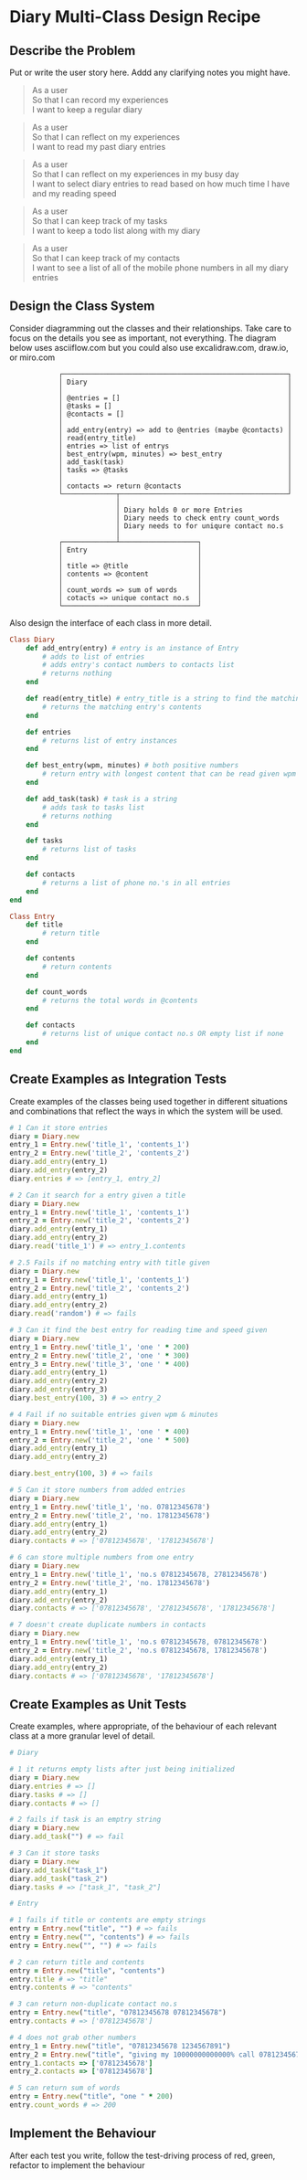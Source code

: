 # Diary Multi-Class Design Recipe

## Describe the Problem

Put or write the user story here. Addd any clarifying notes you might have.

> As a user <br>
> So that I can record my experiences <br>
> I want to keep a regular diary

> As a user <br>
> So that I can reflect on my experiences <br>
> I want to read my past diary entries

> As a user <br>
> So that I can reflect on my experiences in my busy day <br>
> I want to select diary entries to read based on how much time I have and my reading speed

> As a user <br>
> So that I can keep track of my tasks <br>
> I want to keep a todo list along with my diary

> As a user <br>
> So that I can keep track of my contacts <br>
> I want to see a list of all of the mobile phone numbers in all my diary entries

## Design the Class System

Consider diagramming out the classes and their relationships. Take care to focus on the details you see as important, not everything. The diagram below uses asciiflow.com but you could also use excalidraw.com, draw.io, or miro.com

```
            ┌───────────────────────────────────────────────────────┐
            │ Diary                                                 │
            │                                                       │
            │ @entries = []                                         │
            │ @tasks = []                                           │
            │ @contacts = []                                        │
            │                                                       │
            │ add_entry(entry) => add to @entries (maybe @contacts) │
            │ read(entry_title)                                     │
            │ entries => list of entrys                             │
            │ best_entry(wpm, minutes) => best_entry                │
            │ add_task(task)                                        │
            │ tasks => @tasks                                       │
            │                                                       │
            │ contacts => return @contacts                          │
            └─────────────┬─────────────────────────────────────────┘
                          │
                          │ Diary holds 0 or more Entries
                          │ Diary needs to check entry count_words
                          │ Diary needs to for uniqure contact no.s
                          │
            ┌─────────────┴───────────────────┐
            │ Entry                           │
            │                                 │
            │ title => @title                 │
            │ contents => @content            │
            │                                 │
            │ count_words => sum of words     │
            │ cotacts => unique contact no.s  │
            └─────────────────────────────────┘
```

Also design the interface of each class in more detail.

```ruby
Class Diary
    def add_entry(entry) # entry is an instance of Entry
        # adds to list of entries
        # adds entry's contact numbers to contacts list
        # returns nothing
    end

    def read(entry_title) # entry_title is a string to find the matching entry
        # returns the matching entry's contents
    end

    def entries
        # returns list of entry instances
    end

    def best_entry(wpm, minutes) # both positive numbers
        # return entry with longest content that can be read given wpm & minutes
    end

    def add_task(task) # task is a string
        # adds task to tasks list
        # returns nothing
    end

    def tasks
        # returns list of tasks
    end

    def contacts
        # returns a list of phone no.'s in all entries
    end
end

Class Entry
    def title
        # return title
    end

    def contents
        # return contents
    end

    def count_words
        # returns the total words in @contents
    end

    def contacts
        # returns list of unique contact no.s OR empty list if none
    end
end

```

## Create Examples as Integration Tests

Create examples of the classes being used together in different situations and combinations that reflect the ways in which the system will be used.


```ruby
# 1 Can it store entries
diary = Diary.new
entry_1 = Entry.new('title_1', 'contents_1')
entry_2 = Entry.new('title_2', 'contents_2')
diary.add_entry(entry_1)
diary.add_entry(entry_2)
diary.entries # => [entry_1, entry_2]

# 2 Can it search for a entry given a title
diary = Diary.new
entry_1 = Entry.new('title_1', 'contents_1')
entry_2 = Entry.new('title_2', 'contents_2')
diary.add_entry(entry_1)
diary.add_entry(entry_2)
diary.read('title_1') # => entry_1.contents

# 2.5 Fails if no matching entry with title given
diary = Diary.new
entry_1 = Entry.new('title_1', 'contents_1')
entry_2 = Entry.new('title_2', 'contents_2')
diary.add_entry(entry_1)
diary.add_entry(entry_2)
diary.read('random') # => fails

# 3 Can it find the best entry for reading time and speed given
diary = Diary.new
entry_1 = Entry.new('title_1', 'one ' * 200)
entry_2 = Entry.new('title_2', 'one ' * 300)
entry_3 = Entry.new('title_3', 'one ' * 400)
diary.add_entry(entry_1)
diary.add_entry(entry_2)
diary.add_entry(entry_3)
diary.best_entry(100, 3) # => entry_2

# 4 Fail if no suitable entries given wpm & minutes
diary = Diary.new
entry_1 = Entry.new('title_1', 'one ' * 400)
entry_2 = Entry.new('title_2', 'one ' * 500)
diary.add_entry(entry_1)
diary.add_entry(entry_2)

diary.best_entry(100, 3) # => fails

# 5 Can it store numbers from added entries
diary = Diary.new
entry_1 = Entry.new('title_1', 'no. 07812345678')
entry_2 = Entry.new('title_2', 'no. 17812345678')
diary.add_entry(entry_1)
diary.add_entry(entry_2)
diary.contacts # => ['07812345678', '17812345678']

# 6 can store multiple numbers from one entry
diary = Diary.new
entry_1 = Entry.new('title_1', 'no.s 07812345678, 27812345678')
entry_2 = Entry.new('title_2', 'no. 17812345678')
diary.add_entry(entry_1)
diary.add_entry(entry_2)
diary.contacts # => ['07812345678', '27812345678', '17812345678']

# 7 doesn't create duplicate numbers in contacts
diary = Diary.new
entry_1 = Entry.new('title_1', 'no.s 07812345678, 07812345678')
entry_2 = Entry.new('title_2', 'no.s 07812345678, 17812345678')
diary.add_entry(entry_1)
diary.add_entry(entry_2)
diary.contacts # => ['07812345678', '17812345678']

```

## Create Examples as Unit Tests

Create examples, where appropriate, of the behaviour of each relevant class at a more granular level of detail.

```ruby
# Diary

# 1 it returns empty lists after just being initialized
diary = Diary.new
diary.entries # => []
diary.tasks # => []
diary.contacts # => []

# 2 fails if task is an emptry string
diary = Diary.new
diary.add_task("") # => fail

# 3 Can it store tasks
diary = Diary.new
diary.add_task("task_1")
diary.add_task("task_2")
diary.tasks # => ["task_1", "task_2"]

# Entry

# 1 fails if title or contents are empty strings
entry = Entry.new("title", "") # => fails
entry = Entry.new("", "contents") # => fails
entry = Entry.new("", "") # => fails

# 2 can return title and contents
entry = Entry.new("title", "contents")
entry.title # => "title"
entry.contents # => "contents"

# 3 can return non-duplicate contact no.s
entry = Entry.new("title", "07812345678 07812345678")
entry.contacts # => ['07812345678']

# 4 does not grab other numbers
entry_1 = Entry.new("title", "07812345678 1234567891")
entry_2 = Entry.new("title", "giving my 10000000000000% call 07812345678")
entry_1.contacts => ['07812345678']
entry_2.contacts => ['07812345678']

# 5 can return sum of words
entry = Entry.new("title", "one " * 200)
entry.count_words # => 200
```

## Implement the Behaviour

After each test you write, follow the test-driving process of red, green, refactor to implement the behaviour